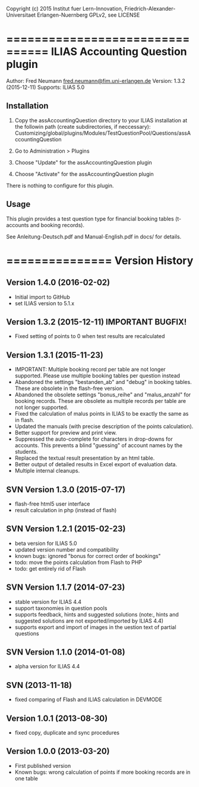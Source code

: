 Copyright (c) 2015 Institut fuer Lern-Innovation,
Friedrich-Alexander-Universitaet Erlangen-Nuernberg 
GPLv2, see LICENSE 

================================
ILIAS Accounting Question plugin
================================

Author:   Fred Neumann <fred.neumann@fim.uni-erlangen.de>
Version:  1.3.2 (2015-12-11)
Supports: ILIAS 5.0

Installation
------------

1. Copy the assAccountingQuestion directory to your ILIAS installation at the followin path 
(create subdirectories, if neccessary):
Customizing/global/plugins/Modules/TestQuestionPool/Questions/assAccountingQuestion

2. Go to Administration > Plugins

3. Choose "Update" for the assAccountingQuestion plugin
4. Choose "Activate" for the assAccountingQuestion plugin

There is nothing to configure for this plugin.

Usage
-----

This plugin provides a test question type for financial booking tables 
(t-accounts and booking records).

See Anleitung-Deutsch.pdf and Manual-English.pdf in docs/ for details.


===============
Version History
===============

Version 1.4.0 (2016-02-02)
--------------------------
* Initial import to GitHub
* set ILIAS version to 5.1.x


Version 1.3.2 (2015-12-11)	IMPORTANT BUGFIX!
--------------------------
* Fixed setting of points to 0 when test results are recalculated


Version 1.3.1 (2015-11-23)
--------------------------
* IMPORTANT: Multiple booking record per table are not longer supported.
             Please use multiple booking tables per question instead
* Abandoned the settings "bestanden_ab" and "debug" in booking tables.
  These are obsolete in the flash-free version.
* Abandoned the obsolete settings "bonus_reihe" and "malus_anzahl" for booking records.
  These are obsolete as multiple records per table are not longer supported.
* Fixed the calculation of malus points in ILIAS to be exactly the same as in flash.
* Updated the manuals (with precise description of the points calculation).
* Better support for preview and print view.
* Suppressed the auto-complete for characters in drop-downs for accounts.
  This prevents a blind "guessing" of account names by the students.
* Replaced the textual result presentation by an html table.
* Better output of detailed results in Excel export of evaluation data.
* Multiple internal cleanups.


SVN Version 1.3.0 (2015-07-17)
------------------------------
* flash-free html5 user interface
* result calculation in php (instead of flash)


SVN Version 1.2.1 (2015-02-23)
------------------------------
* beta version for ILIAS 5.0
* updated version number and compatibility
* known bugs: ignored "bonus for correct order of bookings"
* todo: move the points calculation from Flash to PHP
* todo: get entirely rid of Flash


SVN Version 1.1.7 (2014-07-23)
------------------------------
* stable version for ILIAS 4.4
* support taxonomies in question pools
* supports feedback, hints and suggested solutions
  (note:, hints and suggested solutions are not exported/imported by ILIAS 4.4)
* supports export and import of images in the uestion text of partial questions

SVN Version 1.1.0 (2014-01-08)
------------------------------
* alpha version for ILIAS 4.4


SVN (2013-11-18)
----------------
* fixed comparing of Flash and ILIAS calculation in DEVMODE


Version 1.0.1 (2013-08-30)
--------------------------
* fixed copy, duplicate and sync procedures


Version 1.0.0 (2013-03-20)
------------------------

* First published version
* Known bugs: wrong calculation of points if more booking records are in one table
